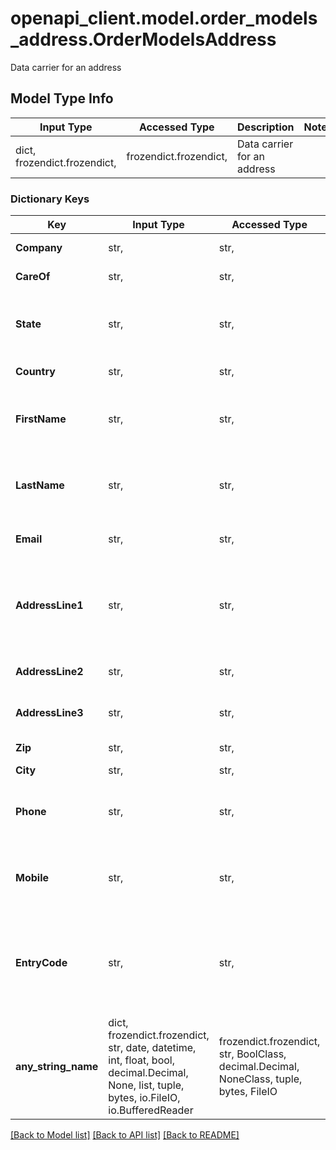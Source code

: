 # openapi_client.model.order_models_address.OrderModelsAddress

Data carrier for an address

## Model Type Info
Input Type | Accessed Type | Description | Notes
------------ | ------------- | ------------- | -------------
dict, frozendict.frozendict,  | frozendict.frozendict,  | Data carrier for an address | 

### Dictionary Keys
Key | Input Type | Accessed Type | Description | Notes
------------ | ------------- | ------------- | ------------- | -------------
**Company** | str,  | str,  | Company name | [optional] 
**CareOf** | str,  | str,  | Care of. C/O | [optional] 
**State** | str,  | str,  | ISO code or name of the state, province or district | [optional] 
**Country** | str,  | str,  | ISO code of the country | [optional] 
**FirstName** | str,  | str,  | The first part(s) of the customer name | [optional] 
**LastName** | str,  | str,  | The last part(s), or family name of the customer | [optional] 
**Email** | str,  | str,  | The email of the customer | [optional] 
**AddressLine1** | str,  | str,  | The first line of the address, usually street and house number | [optional] 
**AddressLine2** | str,  | str,  | The second line of the address. | [optional] 
**AddressLine3** | str,  | str,  | The third line of the address. | [optional] 
**Zip** | str,  | str,  | The postal / zip code. | [optional] 
**City** | str,  | str,  | The city. | [optional] 
**Phone** | str,  | str,  | The (land-line) phone number of the customer | [optional] 
**Mobile** | str,  | str,  | The SMS-capable number of the customer | [optional] 
**EntryCode** | str,  | str,  | The delivery address entry code, if needed for successful delivery | [optional] 
**any_string_name** | dict, frozendict.frozendict, str, date, datetime, int, float, bool, decimal.Decimal, None, list, tuple, bytes, io.FileIO, io.BufferedReader | frozendict.frozendict, str, BoolClass, decimal.Decimal, NoneClass, tuple, bytes, FileIO | any string name can be used but the value must be the correct type | [optional]

[[Back to Model list]](../../README.md#documentation-for-models) [[Back to API list]](../../README.md#documentation-for-api-endpoints) [[Back to README]](../../README.md)


